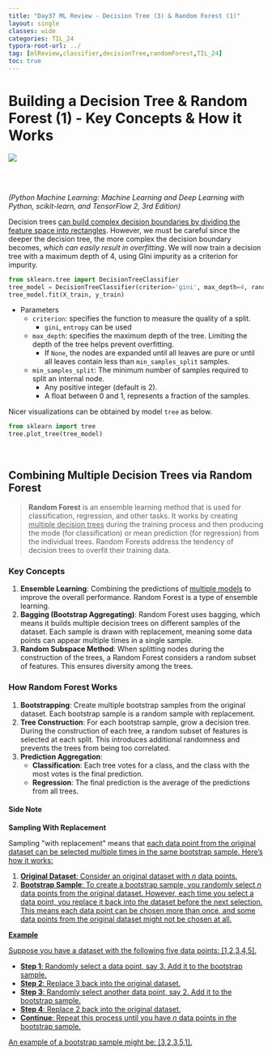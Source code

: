 ```yaml
---
title: "Day37 ML Review - Decision Tree (3) & Random Forest (1)"
layout: single
classes: wide
categories: TIL_24
typora-root-url: ../
tag: [mlReview,classifier,decisionTree,randomForest,TIL_24]
toc: true 
---
```


# Building a Decision Tree & Random Forest (1) - Key Concepts & How it Works

<img src="/blog/images/2024-07-30-TIL24_Day37/A666E29A-ABD5-45CF-B051-FAED4B514823_1_105_c.jpeg">

<br><br>

*(Python Machine Learning: Machine Learning and Deep Learning with Python, scikit-learn, and TensorFlow 2, 3rd Edition)*

Decision trees <u>can build complex decision boundaries by dividing the feature space into rectangles</u>. However, we must be careful since the deeper the decision tree, the more complex the decision boundary becomes, *which can easily result in overfitting*. We will now train a decision tree with a maximum depth of 4, using GIni impurity as a criterion for impurity. 

```python
from sklearn.tree import DecisionTreeClassifier
tree_model = DecisionTreeClassifier(criterion='gini', max_depth=4, random_state=1)
tree_model.fit(X_train, y_train)
```

* Parameters
  * `criterion`: specifies the function to measure the quality of a split.
    * `gini`, `entropy` can be used
  * `max_depth`: specifies the maximum depth of the tree. Limiting the depth of the tree helps prevent overfitting.
    * If `None`, the nodes are expanded until all leaves are pure or until all leaves contain less than `min_samples_split` samples.
  * `min_samples_split`: The minimum number of samples required to split an internal node.
    * Any positive integer (default is 2).
    * A float between 0 and 1, represents a fraction of the samples.



Nicer visualizations can be obtained by model `tree` as below.

```python
from sklearn import tree
tree.plot_tree(tree_model)
```



<br>

## Combining Multiple Decision Trees via Random Forest

>**Random Forest** is an ensemble learning method that is used for classification, regression, and other tasks. It works by creating <u>multiple decision trees</u> during the training process and then producing the mode (for classification) or mean prediction (for regression) from the individual trees. Random Forests address the tendency of decision trees to overfit their training data.<br>

### Key Concepts

1. **Ensemble Learning**: Combining the predictions of <u>multiple models</u> to improve the overall performance. Random Forest is a type of ensemble learning.
2. **Bagging (Bootstrap Aggregating)**: Random Forest uses bagging, which means it builds multiple decision trees on different samples of the dataset. Each sample is drawn with replacement, meaning some data points can appear multiple times in a single sample.
3. **Random Subspace Method**: When splitting nodes during the construction of the trees, a Random Forest considers a random subset of features. This ensures diversity among the trees.<br>

### How Random Forest Works

1. **Bootstrapping**: Create multiple bootstrap samples from the original dataset. Each bootstrap sample is a random sample with replacement.
2. **Tree Construction**: For each bootstrap sample, grow a decision tree. During the construction of each tree, a random subset of features is selected at each split. This introduces additional randomness and prevents the trees from being too correlated.
3. **Prediction Aggregation**:
   - **Classification**: Each tree votes for a class, and the class with the most votes is the final prediction.
   - **Regression**: The final prediction is the average of the predictions from all trees.



#### **Side Note**

**Sampling With Replacement**

Sampling "with replacement" means that <u>each data point from the original dataset can be selected multiple times <u>in the same bootstrap sample.</u> Here’s how it works:

1. **Original Dataset**: Consider an original dataset with $n$ data points.
2. **Bootstrap Sample**: To create a bootstrap sample, you randomly select $n$ data points from the original dataset. However, each time you select a data point, you replace it back into the dataset before the next selection. This means each data point can be chosen more than once, and some data points from the original dataset might not be chosen at all.



**Example**

Suppose you have a dataset with the following five data points: [1,2,3,4,5].

- **Step 1**: Randomly select a data point, say $3$. Add it to the bootstrap sample.
- **Step 2**: Replace $3$ back into the original dataset.
- **Step 3**: Randomly select another data point, say $2$. Add it to the bootstrap sample.
- **Step 4**: Replace $2$ back into the original dataset.
- **Continue**: Repeat this process until you have $n$ data points in the bootstrap sample.

An example of a bootstrap sample might be: [3,2,3,5,1].
